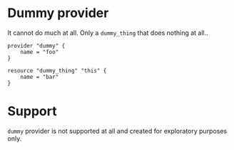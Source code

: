 # Dummy provider

It cannot do much at all. Only a `dummy_thing` that does nothing at all..

```hcl
provider "dummy" {
    name = "foo"
}

resource "dummy_thing" "this" {
    name = "bar"
}
```

# Support

`dummy` provider is not supported at all and created for exploratory purposes only.